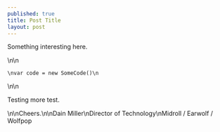 ```yaml
---
published: true
title: Post Title
layout: post
---
```

<p>Something interesting here.</p>\n\n<p><code>\nvar code = new SomeCode()\n</code></p>\n\n<p>Testing more test.</p>\n\nCheers.\n\nDain Miller\nDirector of Technology\nMidroll / Earwolf / Wolfpop